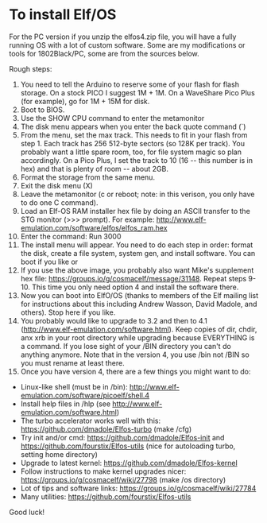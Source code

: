# To install Elf/OS

For the PC version if you unzip the elfos4.zip file, you will have a fully running OS with a lot of custom software.
Some are my modifications or tools for 1802Black/PC, some are from the sources below. 

Rough steps:

1. You need to tell the Arduino to reserve some of your flash for flash storage. On a stock PICO I suggest 1M + 1M. On a WaveShare Pico Plus (for example), go for 1M + 15M for disk.
2. Boot to BIOS.
3. Use the SHOW CPU command to enter the metamonitor
4. The disk menu appears when you enter the back quote command (`)
5. From the menu, set the max track. This needs to fit in your flash from step 1. Each track has 256 512-byte sectors (so 128K per track). You probably want a little spare room, too, for file system magic so plan accordingly. On a Pico Plus, I set the track to 10 (16 -- this number is in hex) and that is plenty of room -- about 2GB.
6. Format the storage from the same menu.
7. Exit the disk menu (X)
8. Leave the metamonitor (c or reboot; note: in this verison, you only have to do one C command).
9. Load an Elf-OS RAM installer hex file by doing an ASCII transfer to the STG monitor (>>> prompt). For example: http://www.elf-emulation.com/software/elfos/elfos_ram.hex
10. Enter the command: Run 3000
11. The install menu will appear. You need to do each step in order: format the disk, create a file system, system gen, and install software. You can boot if you like or
12. If you use the above image, you probably also want Mike's supplement hex file: https://groups.io/g/cosmacelf/message/31148. Repeat steps 9-10. This time you only need option 4 and install the software there.
13. Now you can boot into ElfO/OS (thanks to members of the Elf mailing list for instructions about this including Andrew Wasson, David Madole, and others). Stop here if you like.
14. You probably would like to upgrade to 3.2 and then to 4.1 (http://www.elf-emulation.com/software.html). Keep copies of dir, chdir, anx xrb in your root directory while upgrading because EVERYTHING is a command. If you lose sight of your /BIN directory you can't do anything anymore. Note that in the version 4, you use /bin not /BIN so you must rename at least there.
15. Once you have version 4, there are a few things you might want to do:

* Linux-like shell (must be in /bin): http://www.elf-emulation.com/software/picoelf/shell.4
* Install help files in /hlp (see http://www.elf-emulation.com/software.html)
* The turbo accelerator works well with this: https://github.com/dmadole/Elfos-turbo (make /cfg)
* Try init and/or cmd: https://github.com/dmadole/Elfos-init  and https://github.com/fourstix/Elfos-utils  (nice for autoloading turbo, setting home directory) 
* Upgrade to latest kernel: https://github.com/dmadole/Elfos-kernel
* Follow instructions to make kernel upgrades nicer: https://groups.io/g/cosmacelf/wiki/27798 (make /os directory)
* Lot of tips and software links: https://groups.io/g/cosmacelf/wiki/27784
* Many utilities: https://github.com/fourstix/Elfos-utils

Good luck!
